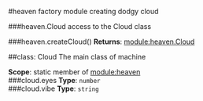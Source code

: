 <a name="module_heaven"></a>
#heaven
factory module creating dodgy cloud

  
<a name="module_heaven.Cloud"></a>
###heaven.Cloud
access to the Cloud class

  
<a name="module_heaven.createCloud"></a>
###heaven.createCloud()
**Returns**: [module:heaven.Cloud](#module_heaven.Cloud)  
<a name="module_heaven.Cloud"></a>

##class: Cloud
The main class of machine

**Scope**: static member of [module:heaven](#module_heaven)  
<a name="module_heaven.Cloud#eyes"></a>
###cloud.eyes
**Type**: `number`  
<a name="module_heaven.Cloud#vibe"></a>
###cloud.vibe
**Type**: `string`  
